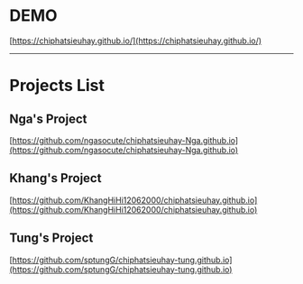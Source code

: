 # DEMO
[https://chiphatsieuhay.github.io/](https://chiphatsieuhay.github.io/)

***
#  Projects List
## Nga's Project
[https://github.com/ngasocute/chiphatsieuhay-Nga.github.io](https://github.com/ngasocute/chiphatsieuhay-Nga.github.io)
## Khang's Project
[https://github.com/KhangHiHi12062000/chiphatsieuhay.github.io](https://github.com/KhangHiHi12062000/chiphatsieuhay.github.io)
## Tung's Project
[https://github.com/sptungG/chiphatsieuhay-tung.github.io](https://github.com/sptungG/chiphatsieuhay-tung.github.io)
